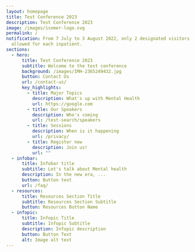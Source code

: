 ```yaml
---
layout: homepage
title: Test Conference 2023
description: Test Conference 2023
image: /images/isomer-logo.svg
permalink: /
notification: From 7 July to 3 August 2022, only 2 designated visitors are
  allowed for each inpatient.
sections:
  - hero:
      title: Test Conference 2023
      subtitle: Welcome to the test conference
      background: /images/IMH-2365249432.jpg
      button: Contact Us
      url: /contact-us/
      key_highlights:
        - title: Major Topics
          description: What's up with Mental Health
          url: https://google.com
        - title: Our Speakers
          description: Who's coming
          url: /test-search/speakers
        - title: Sessions
          description: When is it happening
          url: /privacy/
        - title: Register now
          description: Join us!
          url: ""
  - infobar:
      title: Infobar title
      subtitle: Let's talk about Mental health
      description: In the new era, ...
      button: Button text
      url: /faq/
  - resources:
      title: Resources Section Title
      subtitle: Resources Section Subtitle
      button: Resources Button Name
  - infopic:
      title: Infopic Title
      subtitle: Infopic Subtitle
      description: Infopic description
      button: Button Text
      alt: Image alt text
---
```


